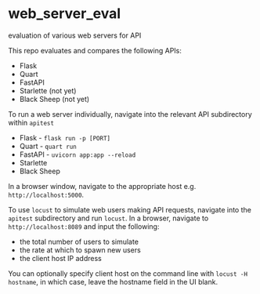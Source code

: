 # web_server_eval
evaluation of various web servers for API

This repo evaluates and compares the following APIs:

- Flask
- Quart
- FastAPI
- Starlette (not yet)
- Black Sheep (not yet)

To run a web server individually, navigate into the relevant API subdirectory within `apitest`

- Flask - `flask run -p [PORT]`
- Quart - `quart run`
- FastAPI - `uvicorn app:app --reload`
- Starlette
- Black Sheep

In a browser window, navigate to the appropriate host e.g. `http://localhost:5000`.

To use `locust` to simulate web users making API requests, navigate into the `apitest` subdirectory and run `locust`.  In a browser, navigate to `http://localhost:8089` and input the following:

- the total number of users to simulate
- the rate at which to spawn new users
- the client host IP address

You can optionally specify client host on the command line with `locust -H hostname`, in which case, leave the hostname field in the UI blank.
